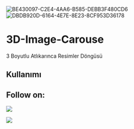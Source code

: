 ![BE430097-C2E4-4AA6-B585-DEBB3F480CD6](https://github.com/user-attachments/assets/e112cc2f-e932-4f38-a6f0-5c941db170d4)
![DBDB920D-6164-4E7E-8E23-8CF953D36178](https://github.com/user-attachments/assets/d44aadc9-17aa-4a26-8c92-60d7371260cf)

# 3D-Image-Carouse
3 Boyutlu Atlıkarınca Resimler Döngüsü

## Kullanımı

## Follow on:
<a href="https://github.com/yuzbas1ea"><img src="https://img.shields.io/badge/GitHub-Follow%20on%20GitHub-inactive.svg?logo=github"></a>

<a href="https://t.me/yuzbas1eacoder"><img src="https://img.shields.io/badge/Telegram-Contact%20Telegram%20Profile-blue.svg?logo=telegram"></a>
</p><p align="left"> 
